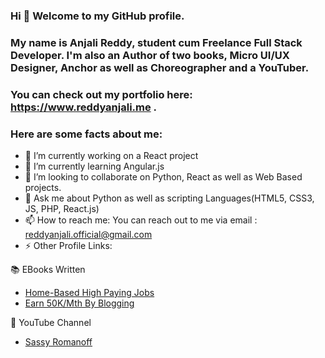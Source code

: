 ### Hi 👋 Welcome to my GitHub profile.

### My name is Anjali Reddy, student cum Freelance Full Stack Developer. I'm also an Author of two books, Micro UI/UX Designer, Anchor as well as Choreographer and a YouTuber.

### You can check out my portfolio here: https://www.reddyanjali.me .

### Here are some facts about me:

- 🔭 I’m currently working on a React project
- 🌱 I’m currently learning Angular.js
- 👯 I’m looking to collaborate on Python, React as well as Web Based projects. 
- 💬 Ask me about Python as well as scripting Languages(HTML5, CSS3, JS, PHP, React.js)
- 📫 How to reach me: You can reach out to me via email : reddyanjali.official@gmail.com
- ⚡ Other Profile Links:

:books: EBooks Written
- [Home-Based High Paying Jobs](https://www.amazon.in/dp/B08C5JDKR4)
-  [Earn 50K/Mth By Blogging](https://www.amazon.in/dp/B08DVCJLVK)

:movie_camera: YouTube Channel

* [Sassy Romanoff](https://www.youtube.com/channel/UC0RPRbbjcVd2g6gl4rv5b0g)

